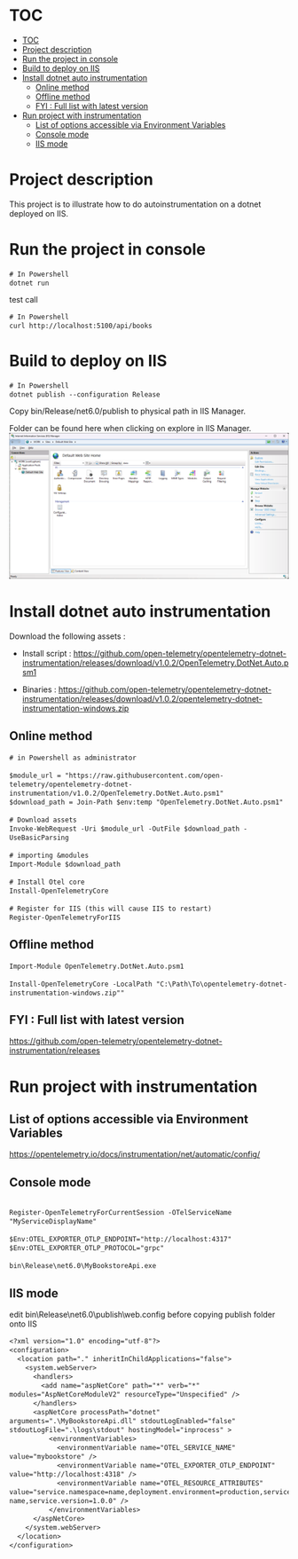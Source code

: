
# TOC

- [TOC](#toc)
- [Project description](#project-description)
- [Run the project in console](#run-the-project-in-console)
- [Build to deploy on IIS](#build-to-deploy-on-iis)
- [Install dotnet auto instrumentation](#install-dotnet-auto-instrumentation)
  - [Online method](#online-method)
  - [Offline method](#offline-method)
  - [FYI : Full list with latest version](#fyi--full-list-with-latest-version)
- [Run project with instrumentation](#run-project-with-instrumentation)
  - [List of options accessible via Environment Variables](#list-of-options-accessible-via-environment-variables)
  - [Console mode](#console-mode)
  - [IIS mode](#iis-mode)

# Project description 
This project is to illustrate how to do autoinstrumentation on a dotnet deployed on IIS.


# Run the project in console

```
# In Powershell
dotnet run
```

test call

```
# In Powershell
curl http://localhost:5100/api/books
```

# Build to deploy on IIS

```
# In Powershell
dotnet publish --configuration Release
```

Copy bin/Release/net6.0/publish to physical path in IIS Manager.

Folder can be found here when clicking on explore in IIS Manager.
![IIS Manager](image.png)

# Install dotnet auto instrumentation 

Download the following assets :

 - Install script :
https://github.com/open-telemetry/opentelemetry-dotnet-instrumentation/releases/download/v1.0.2/OpenTelemetry.DotNet.Auto.psm1

 - Binaries :
https://github.com/open-telemetry/opentelemetry-dotnet-instrumentation/releases/download/v1.0.2/opentelemetry-dotnet-instrumentation-windows.zip


## Online method

```
# in Powershell as administrator

$module_url = "https://raw.githubusercontent.com/open-telemetry/opentelemetry-dotnet-instrumentation/v1.0.2/OpenTelemetry.DotNet.Auto.psm1"
$download_path = Join-Path $env:temp "OpenTelemetry.DotNet.Auto.psm1"

# Download assets
Invoke-WebRequest -Uri $module_url -OutFile $download_path -UseBasicParsing

# importing &modules
Import-Module $download_path

# Install Otel core
Install-OpenTelemetryCore

# Register for IIS (this will cause IIS to restart)
Register-OpenTelemetryForIIS 

```

## Offline method

```
Import-Module OpenTelemetry.DotNet.Auto.psm1

Install-OpenTelemetryCore -LocalPath "C:\Path\To\opentelemetry-dotnet-instrumentation-windows.zip"" 
```

## FYI : Full list with latest version
https://github.com/open-telemetry/opentelemetry-dotnet-instrumentation/releases


# Run project with instrumentation

## List of options accessible via Environment Variables
https://opentelemetry.io/docs/instrumentation/net/automatic/config/


## Console mode
```

Register-OpenTelemetryForCurrentSession -OTelServiceName "MyServiceDisplayName"

$Env:OTEL_EXPORTER_OTLP_ENDPOINT="http://localhost:4317"
$Env:OTEL_EXPORTER_OTLP_PROTOCOL="grpc"

bin\Release\net6.0\MyBookstoreApi.exe
```

## IIS mode

edit bin\Release\net6.0\publish\web.config before copying publish folder onto IIS

```
<?xml version="1.0" encoding="utf-8"?>
<configuration>
  <location path="." inheritInChildApplications="false">
    <system.webServer>
      <handlers>
        <add name="aspNetCore" path="*" verb="*" modules="AspNetCoreModuleV2" resourceType="Unspecified" />
      </handlers>
      <aspNetCore processPath="dotnet" arguments=".\MyBookstoreApi.dll" stdoutLogEnabled="false" stdoutLogFile=".\logs\stdout" hostingModel="inprocess" >
		  <environmentVariables>
			<environmentVariable name="OTEL_SERVICE_NAME" value="mybookstore" />
			<environmentVariable name="OTEL_EXPORTER_OTLP_ENDPOINT" value="http://localhost:4318" />
			<environmentVariable name="OTEL_RESOURCE_ATTRIBUTES" value="service.namespace=name,deployment.environment=production,service.instance.id=server-name,service.version=1.0.0" />
		  </environmentVariables>
	  </aspNetCore>
    </system.webServer>
  </location>
</configuration>
```
